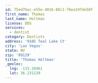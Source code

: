 ```yaml
---
id: 75ed76ac-e55e-4016-88c1-76ea19fde58f
first_name: Thomas
last_name: Holtman
license: DDS
services:
  - dentist
category: Dentists
address: '9105 Teal Lake Ct'
city: 'Las Vegas'
state: NV
zip: '89129'
title: 'Thomas Holtman'
_geoloc:
  lng: -115.28461
  lat: 36.231139
---
```

